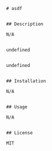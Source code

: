 
    # asdf


    ## Description

    N/A


    undefined


    undefined


    ## Installation

    N/A


    ## Usage

    N/A


    ## License

    MIT